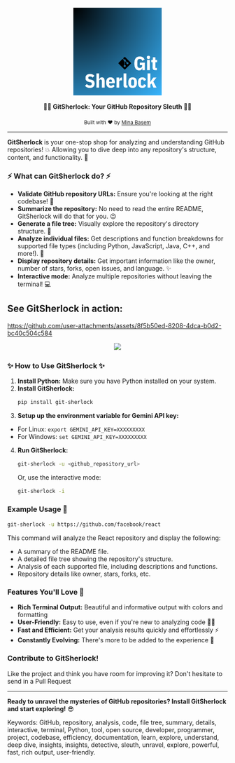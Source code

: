 <p align="center">
  <a><img src="/static/images/GitSherlock.png" alt="GitSherlock logo" height="200"></a>
  <br>
    <p align="center">
        <b>🕵️‍♀️ GitSherlock: Your GitHub Repository Sleuth 🕵️‍♀️</b>
        <p align="center">
            <sub>Built with ❤︎ by
                <a href="https://github.com/MinaBasem">Mina Basem</a>
            </sub>
    </p>
</p>

---

**GitSherlock** is your one-stop shop for analyzing and understanding GitHub repositories! 💥 Allowing you to dive deep into any repository's structure, content, and functionality. 🔭

### ⚡ What can GitSherlock do? ⚡

* **Validate GitHub repository URLs:**  Ensure you're looking at the right codebase! 🔐
* **Summarize the repository:** No need to read the entire README, GitSherlock will do that for you. 😉
* **Generate a file tree:**  Visually explore the repository's directory structure. 🌳
* **Analyze individual files:**  Get descriptions and function breakdowns for supported file types (including Python, JavaScript, Java, C++, and more!). 🧠
* **Display repository details:**  Get important information like the owner, number of stars, forks, open issues, and language. ✨
* **Interactive mode:**  Analyze multiple repositories without leaving the terminal! 💻

## See GitSherlock in action:

https://github.com/user-attachments/assets/8f5b50ed-8208-4dca-b0d2-bc40c504c584

<p align="center">
<img height="500px" src="https://github.com/user-attachments/assets/8f5b50ed-8208-4dca-b0d2-bc40c504c584">
</p>

### ✨ How to Use GitSherlock ✨

1. **Install Python:** Make sure you have Python installed on your system.
2. **Install GitSherlock:**
    ```bash
   pip install git-sherlock 
   ```
3. **Setup up the environment variable for Gemini API key:**
  - For Linux:
    ```export GEMINI_API_KEY=XXXXXXXXX```
  - For Windows:
    ```set GEMINI_API_KEY=XXXXXXXXX```
4. **Run GitSherlock:** 
   ```bash
   git-sherlock -u <github_repository_url>
   ```
   Or, use the interactive mode:
   ```bash
   git-sherlock -i 
   ```

### Example Usage 🚀

```bash
git-sherlock -u https://github.com/facebook/react
```

This command will analyze the React repository and display the following:

* A summary of the README file.
* A detailed file tree showing the repository's structure.
* Analysis of each supported file, including descriptions and functions.
* Repository details like owner, stars, forks, etc.

### Features You'll Love 🎉

* **Rich Terminal Output:**  Beautiful and informative output with colors and formatting
* **User-Friendly:**  Easy to use, even if you're new to analyzing code 🧑‍💻
* **Fast and Efficient:**  Get your analysis results quickly and effortlessly ⚡️
* **Constantly Evolving:**  There's more to be added to the experience 🚀

### Contribute to GitSherlock!

Like the project and think you have room for improving it? Don't hesitate to send in a Pull Request

---

**Ready to unravel the mysteries of GitHub repositories?  Install GitSherlock and start exploring!** 😎

Keywords: GitHub, repository, analysis, code, file tree, summary, details, interactive, terminal, Python, tool, open source, developer, programmer, project, codebase, efficiency, documentation, learn, explore, understand, deep dive, insights, insights, detective, sleuth, unravel, explore, powerful, fast, rich output, user-friendly.
